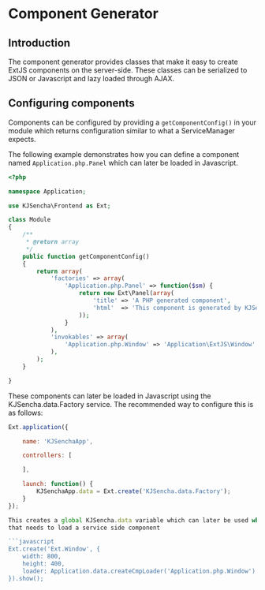 # Component Generator

## Introduction

The component generator provides classes that make it easy to create ExtJS components
on the server-side. These classes can be serialized to JSON or Javascript and lazy loaded through AJAX.

## Configuring components

Components can be configured by providing a `getComponentConfig()` in your module which
returns configuration similar to what a ServiceManager expects.

The following example demonstrates how you can define a component named `Application.php.Panel`
which can later be loaded in Javascript.

```php
<?php

namespace Application;

use KJSencha\Frontend as Ext;

class Module
{
    /**
     * @return array
     */
    public function getComponentConfig()
    {
        return array(
            'factories' => array(
                'Application.php.Panel' => function($sm) {
                    return new Ext\Panel(array(
                        'title' => 'A PHP generated component',
                        'html'  => 'This component is generated by KJSencha'
                    ));
                }
            ),
            'invokables' => array(
                'Application.php.Window' => 'Application\ExtJS\Window'
            ),
        );
    }

}
```

These components can later be loaded in Javascript using the KJSencha.data.Factory service. The recommended
way to configure this is as follows:

```javascript
Ext.application({

    name: 'KJSenchaApp',

    controllers: [

    ],

    launch: function() {
    	KJSenchaApp.data = Ext.create('KJSencha.data.Factory');
    }
});

This creates a global KJSencha.data variable which can later be used while creating a window
that needs to load a service side component

```javascript
Ext.create('Ext.Window', {
    width: 800,
    height: 400,
    loader: Application.data.createCmpLoader('Application.php.Window')
}).show();
```